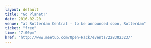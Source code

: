 ```yaml
---
layout: default
title: "Go Planet!"
date: 2016-02-20
venue: "at Rotterdam Central - to be announced soon, Rotterdam"
ticket: "free"
time: "7:00pm"
href: "http://www.meetup.com/Open-Hack/events/228302323/"
---
```

